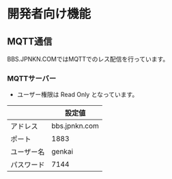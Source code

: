 # 開発者向け機能

## MQTT通信
BBS.JPNKN.COMではMQTTでのレス配信を行っています。

### MQTTサーバー

- ユーザー権限は Read Only となっています。

||設定値|
|---|---|
|アドレス|bbs.jpnkn.com|
|ポート|1883|
|ユーザー名|genkai|
|パスワード|7144|
